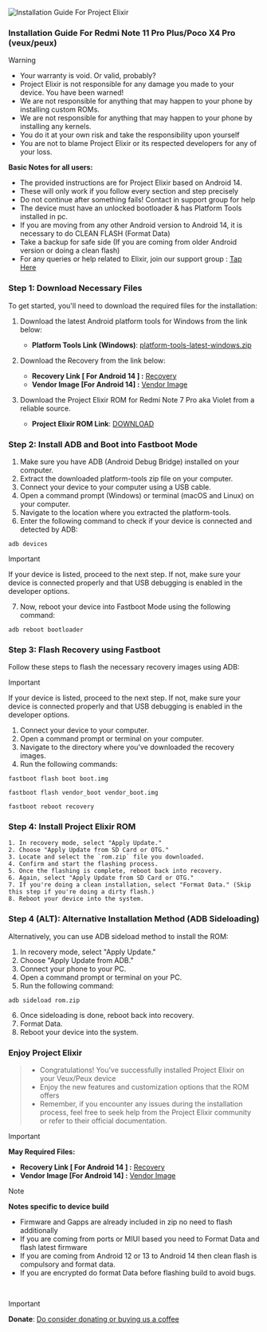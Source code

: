 ![Installation Guide For Project Elixir](https://i.imgur.com/42LxtAl.png "Installation")

### Installation Guide For Redmi Note 11 Pro Plus/Poco X4 Pro (veux/peux)

> [!Warning]
> * Your warranty is void. Or valid, probably?
> * Project Elixir is not responsible for any damage you made to your device. You have been warned!
> * We are not responsible for anything that may happen to your phone by installing custom ROMs.
> * We are not responsible for anything that may happen to your phone by installing any kernels.
> * You do it at your own risk and take the responsibility upon yourself
> * You are not to blame Project Elixir or its respected developers for any of your loss.
>
> **Basic Notes for all users:**  
> * The provided instructions are for Project Elixir based on Android 14.
> * These will only work if you follow every section and step precisely
> * Do not continue after something fails! Contact in support group for help
> * The device must have an unlocked bootloader & has Platform Tools installed in pc.
> * If you are moving from any other Android version to Android 14, it is necessary to do CLEAN FLASH (Format Data)
> * Take a backup for safe side (If you are coming from older Android version or doing a clean flash)
> * For any queries or help related to Elixir, join our support group : [Tap Here](https://telegram.me/Elixir_Discussion)  

### Step 1: Download Necessary Files
To get started, you'll need to download the required files for the installation:

1. Download the latest Android platform tools for Windows from the link below:
   - **Platform Tools Link (Windows)**: [platform-tools-latest-windows.zip](https://dl.google.com/android/repository/platform-tools-latest-windows.zip)

2. Download the Recovery from the link below:
   - **Recovery Link [ For Android 14 ] :** [Recovery](https://www.pling.com/p/1879508/)
   - **Vendor Image [For Android 14] :** [Vendor Image](https://www.pling.com/p/1879508/)

3. Download the Project Elixir ROM for Redmi Note 7 Pro aka Violet from a reliable source.
   - **Project Elixir ROM Link**: [DOWNLOAD](https://projectelixiros.com/device/veux)

### Step 2: Install ADB and Boot into Fastboot Mode
1. Make sure you have ADB (Android Debug Bridge) installed on your computer. 
2. Extract the downloaded platform-tools zip file on your computer.
3. Connect your device to your computer using a USB cable.
4. Open a command prompt (Windows) or terminal (macOS and Linux) on your computer.
5. Navigate to the location where you extracted the platform-tools.
6. Enter the following command to check if your device is connected and detected by ADB:
```
adb devices
```
> [!Important]
> If your device is listed, proceed to the next step. If not, make sure your device is connected properly and that USB debugging is enabled in the developer options.
7. Now, reboot your device into Fastboot Mode using the following command:
```
adb reboot bootloader
```

### Step 3: Flash Recovery using Fastboot
Follow these steps to flash the necessary recovery images using ADB:

> [!Important]
> If your device is listed, proceed to the next step. If not, make sure your device is connected properly and that USB debugging is enabled in the developer options.

1. Connect your device to your computer.
2. Open a command prompt or terminal on your computer.
3. Navigate to the directory where you've downloaded the recovery images.
4. Run the following commands:
```
fastboot flash boot boot.img
```
```
fastboot flash vendor_boot vendor_boot.img
```
```
fastboot reboot recovery
```

### Step 4: Install Project Elixir ROM
```
1. In recovery mode, select "Apply Update."
2. Choose "Apply Update from SD Card or OTG."
3. Locate and select the `rom.zip` file you downloaded.
4. Confirm and start the flashing process.
5. Once the flashing is complete, reboot back into recovery.
6. Again, select "Apply Update from SD Card or OTG."
7. If you're doing a clean installation, select "Format Data." (Skip this step if you're doing a dirty flash.)
8. Reboot your device into the system.
```

### Step 4 (ALT): Alternative Installation Method (ADB Sideloading)
Alternatively, you can use ADB sideload method to install the ROM:

1. In recovery mode, select "Apply Update."
2. Choose "Apply Update from ADB."
3. Connect your phone to your PC.
4. Open a command prompt or terminal on your PC.
5. Run the following command:
```
adb sideload rom.zip
```
6. Once sideloading is done, reboot back into recovery.
7. Format Data.
8. Reboot your device into the system.

### Enjoy Project Elixir
> - Congratulations! You've successfully installed Project Elixir on your Veux/Peux device
> - Enjoy the new features and customization options that the ROM offers
> - Remember, if you encounter any issues during the installation process, feel free to seek help from the Project Elixir community or refer to their official documentation.

> [!Important]
> **May Required Files:**
> - **Recovery Link [ For Android 14 ] :** [Recovery](https://www.pling.com/p/1879508/)
> - **Vendor Image [For Android 14] :** [Vendor Image](https://www.pling.com/p/1879508/)


> [!Note] 
> **Notes specific to device build**
> * Firmware and Gapps are already included in zip no need to flash additionally
> * If you are coming from ports or MIUI based you need to Format Data and flash latest firmware
> * If you are coming from Android 12 or 13 to Android 14 then clean flash is compulsory and format data.
> * If you are encrypted do format Data before flashing build to avoid bugs.

<br>

> [!Important]
> **Donate**: [Do consider donating or buying us a coffee](https://projectelixiros.com/donate)
